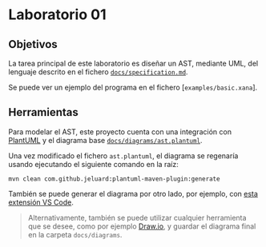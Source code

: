 # Laboratorio 01

## Objetivos

La tarea principal de este laboratorio es diseñar un AST, mediante UML, del lenguaje descrito en el fichero [`docs/specification.md`](../specification.md).

Se puede ver un ejemplo del programa en el fichero [`examples/basic.xana`].

## Herramientas

Para modelar el AST, este proyecto cuenta con una integración con [PlantUML](https://plantuml.com/) y el diagrama base [`docs/diagrams/ast.plantuml`](../diagrams/ast.plantuml).

Una vez modificado el fichero `ast.plantuml`, el diagrama se regenaría usando ejecutando el siguiente comando en la raíz:

```
mvn clean com.github.jeluard:plantuml-maven-plugin:generate
```

También se puede generar el diagrama por otro lado, por ejemplo, con [esta extensión VS Code](https://github.com/qjebbs/vscode-plantuml).

> Alternativamente, también se puede utilizar cualquier herramienta que se desee, como por ejemplo [Draw.io](https://draw.io), y guardar el diagrama final en la carpeta `docs/diagrams`.
